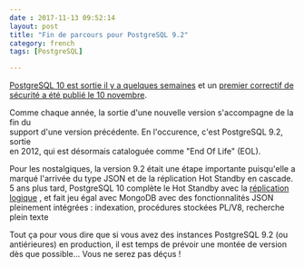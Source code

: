 ```yaml
---
date : 2017-11-13 09:52:14
layout: post
title: "Fin de parcours pour PostgreSQL 9.2"
category: french
tags: [PostgreSQL]

---
```


[PostgreSQL 10 est sortie il y a quelques
semaines](http://blog.dalibo.com/2017/10/05/Sortie_PostgreSQL_version_10.html) 
et un [premier correctif de
sécurité a été publié le 10
novembre](http://blog.dalibo.com/2017/11/10/sortie_PostgreSQL_10.1_9.6.6_9.5.10_9.4.1_9.3.20_9.2.24.html). 

Comme chaque année, la sortie d'une nouvelle version s'accompagne de la fin du  
support d'une version précédente. En l'occurence, c'est PostgreSQL 9.2, sortie  
en 2012, qui est désormais cataloguée comme "End Of Life" (EOL). 
                                                                   
<!--MORE-->                                                                     

Pour les nostalgiques, la version 9.2 était une étape importante puisqu'elle a 
marqué l'arrivée du type JSON et de la réplication Hot Standby en cascade. 5 ans
plus tard, PostgreSQL 10 complète le Hot Standby avec la 
[réplication logique](https://blog.anayrat.info/2017/07/29/postgresql-10-et-la-r%C3%A9plication-logique--fonctionnement/)
, et
fait jeu égal avec MongoDB avec des fonctionnalités JSON pleinement intégrées : 
indexation, procédures stockées PL/V8, recherche plein texte 

Tout ça pour vous dire que si vous avez des instances PostgreSQL 9.2 
(ou antiérieures) en production, il est temps de prévoir une montée de version 
dès que possible... Vous ne serez pas déçus !

  

